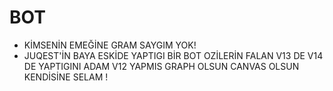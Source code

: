 # BOT


- KİMSENİN EMEĞİNE GRAM SAYGIM YOK!
- JUQEST'İN BAYA ESKİDE YAPTIGI BİR BOT OZİLERİN FALAN V13 DE V14 DE YAPTIGINI ADAM V12 YAPMIS GRAPH OLSUN CANVAS OLSUN KENDİSİNE SELAM !
